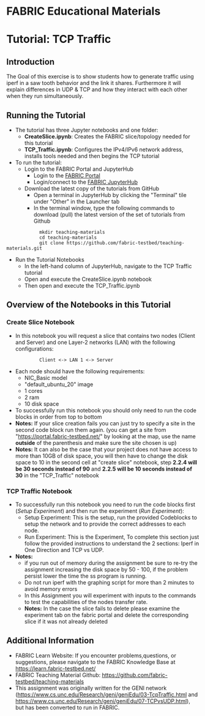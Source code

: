 # FABRIC Educational Materials
# Tutorial: TCP Traffic
## Introduction
The Goal of this exercise is to show students how to generate traffic using iperf in a saw tooth behavior and the link it shares. Furthermore it will explain differences in UDP & TCP and how they interact with each other when they run simultaneously.
## Running the Tutorial
- The tutorial has three Jupyter notebooks and one folder:
    - **CreateSlice.ipynb**: Creates the FABRIC slice/topology needed for this tutorial
    - **TCP_Traffic.ipynb**: Configures the IPv4/IPv6 network address, installs tools needed and then begins the TCP tutorial
- To run the tutorial:
   - Login to the FABRIC Portal and JupyterHub
    	- Login to the [FABRIC Portal](https://portal.fabric-testbed.net/)
    	- Login/connect to the [FABRIC JupyterHub](https://learn.fabric-testbed.net/knowledge-base/creating-your-first-experiment-in-jupyter-hub/)
   - Download the latest copy of the tutorials from GitHub
    	- Open a terminal in JupyterHub by clicking the "Terminal" tile under "Other" in the Launcher tab
    	- In the terminal window, type the following commands to download (pull) the latest version of the set of tutorials from Github
```
        	mkdir teaching-materials
        	cd teaching-materials
        	git clone https://github.com/fabric-testbed/teaching-materials.git
```

   - Run the Tutorial Notebooks
    	- In the left-hand column of JupyterHub, navigate to the TCP Traffic tutorial
    	- Open and execute the CreateSlice.ipynb notebook
        - Then open and execute the TCP_Traffic.ipynb

## Overview of the Notebooks in this Tutorial

### Create Slice Notebook
- In this notebook you will request a slice that contains two nodes (Client and Server) and one Layer-2 networks (LAN) with the following configurations:
```
        	Client <-> LAN 1 <-> Server
```
- Each node should have the following requirements:
	- NIC_Basic model
	- "default_ubuntu_20" image
	- 1 cores
	- 2 ram
	- 10 disk space
 - To successfully run this notebook you should only need to run the code blocks in order from top to bottom
 - **Notes:** If your slice creation fails you can just try to specify a site in the second code block run them again. (you can get a site from "https://portal.fabric-testbed.net/" by looking at the map, use the name **outside** of the parenthesis and make sure the site chosen is up)
  - **Notes:** It can also be the case that your project does not have access to more than 10GB of disk space, you will then have to change the disk space to 10 in the second cell at "create slice" notebook, step **2.2.4 will be 30 seconds instead of 90** and **2.2.5 will be 10 seconds instead of 30** in the "TCP_Traffic" notebook

### TCP Traffic Notebook
- To successfully run this notebook you need to run the code blocks first (*Setup Experiment*) and then run the experiment (*Run Experiment*):
	- Setup Experiment: This is the setup, run the provided Codeblocks to setup the network and to provide the correct addresses to each node.
    - Run Experiment: This is the Experiment, To complete this section just follow the provided instructions to understand the 2 sections: Iperf in One Direction and TCP vs UDP.
- **Notes:**
   + if you run out of memory during the assignment be sure to re-try the assignment increasing the disk space by 50 - 100, if the problem persist lower the time the ss program is running.
   + Do not run iperf with the graphing script for more than 2 minutes to avoid memory errors
   - In this Assignment you will experiment with inputs to the commands to test the capabilities of the nodes transfer rate.
   - **Notes:** In the case the slice fails to delete please examine the experiment tab on the fabric portal and delete the corresponding slice if it was not already deleted
    
## Additional Information
- FABRIC Learn Website: If you encounter problems,questions, or suggestions, please navigate to the FABRIC Knowledge Base at https://learn.fabric-testbed.net/
- FABRIC Teaching Material Github: <https://github.com/fabric-testbed/teaching-materials>
- This assignment was originally written for the GENI network (<https://www.cs.unc.edu/Research/geni/geniEdu/03-TcpTraffic.html> and <https://www.cs.unc.edu/Research/geni/geniEdu/07-TCPvsUDP.html>), but has been converted to run in FABRIC.
